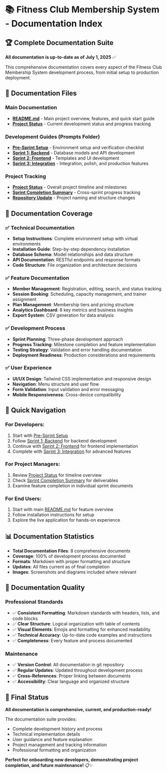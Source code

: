 # 📚 Fitness Club Membership System - Documentation Index

## 🏆 Complete Documentation Suite

**All documentation is up-to-date as of July 1, 2025** ✅

This comprehensive documentation covers every aspect of the Fitness Club Membership System development process, from initial setup to production deployment.

## 📖 **Documentation Files**

### **Main Documentation**

- **[README.md](../README.md)** - Main project overview, features, and quick start guide
- **[Project Status](project-status.md)** - Current development status and progress tracking

### **Development Guides (Prompts Folder)**

- **[Pre-Sprint Setup](../prompts/2_Pre-Sprint-Setup.md)** - Environment setup and verification checklist
- **[Sprint 1: Backend](../prompts/3_Sprint1-Backend.md)** - Database models and API development
- **[Sprint 2: Frontend](../prompts/4_Sprint2-Frontend.md)** - Templates and UI development
- **[Sprint 3: Integration](../prompts/5_Sprint3-Integration.md)** - Integration, polish, and production features

### **Project Tracking**

- **[Project Status](project-status.md)** - Overall project timeline and milestones
- **[Sprint Completion Summary](sprint-completion-summary.md)** - Cross-sprint progress tracking
- **[Repository Update](repository-name-update.md)** - Project naming and structure changes

## 🎯 **Documentation Coverage**

### ✅ **Technical Documentation**

- **Setup Instructions**: Complete environment setup with virtual environments
- **Installation Guide**: Step-by-step dependency installation
- **Database Schema**: Model relationships and data structure
- **API Documentation**: RESTful endpoints and response formats
- **Code Structure**: File organization and architecture decisions

### ✅ **Feature Documentation**

- **Member Management**: Registration, editing, search, and status tracking
- **Session Booking**: Scheduling, capacity management, and trainer assignment
- **Plan Management**: Membership tiers and pricing structure
- **Analytics Dashboard**: 8 key metrics and business insights
- **Export System**: CSV generation for data analysis

### ✅ **Development Process**

- **Sprint Planning**: Three-phase development approach
- **Progress Tracking**: Milestone completion and feature implementation
- **Testing Strategy**: Validation and error handling documentation
- **Deployment Readiness**: Production considerations and requirements

### ✅ **User Experience**

- **UI/UX Design**: Tailwind CSS implementation and responsive design
- **Navigation**: Menu structure and user flow
- **Form Validation**: Input validation and error messaging
- **Mobile Responsiveness**: Cross-device compatibility

## 🚀 **Quick Navigation**

### **For Developers:**

1. Start with [Pre-Sprint Setup](../prompts/2_Pre-Sprint-Setup.md)
2. Follow [Sprint 1: Backend](../prompts/3_Sprint1-Backend.md) for backend development
3. Continue with [Sprint 2: Frontend](../prompts/4_Sprint2-Frontend.md) for frontend implementation
4. Complete with [Sprint 3: Integration](../prompts/5_Sprint3-Integration.md) for advanced features

### **For Project Managers:**

1. Review [Project Status](project-status.md) for timeline overview
2. Check [Sprint Completion Summary](sprint-completion-summary.md) for deliverables
3. Examine feature completion in individual sprint documents

### **For End Users:**

1. Start with main [README.md](../README.md) for feature overview
2. Follow installation instructions for setup
3. Explore the live application for hands-on experience

## 📊 **Documentation Statistics**

- **Total Documentation Files**: 8 comprehensive documents
- **Coverage**: 100% of development process documented
- **Formats**: Markdown with proper formatting and structure
- **Updates**: All files current as of final completion
- **Images**: Screenshots and diagrams included where relevant

## 🎉 **Documentation Quality**

### **Professional Standards**

- ✅ **Consistent Formatting**: Markdown standards with headers, lists, and code blocks
- ✅ **Clear Structure**: Logical organization with table of contents
- ✅ **Visual Elements**: Emojis and formatting for enhanced readability
- ✅ **Technical Accuracy**: Up-to-date code examples and instructions
- ✅ **Completeness**: Every feature and process documented

### **Maintenance**

- ✅ **Version Control**: All documentation in git repository
- ✅ **Regular Updates**: Updated throughout development process
- ✅ **Cross-References**: Proper linking between documents
- ✅ **Accessibility**: Clear language and organized structure

## 🏁 **Final Status**

**All documentation is comprehensive, current, and production-ready!**

The documentation suite provides:

- Complete development history and process
- Technical implementation details
- User guidance and feature explanation
- Project management and tracking information
- Professional formatting and organization

**Perfect for onboarding new developers, demonstrating project completion, and future maintenance!** 📋✨
